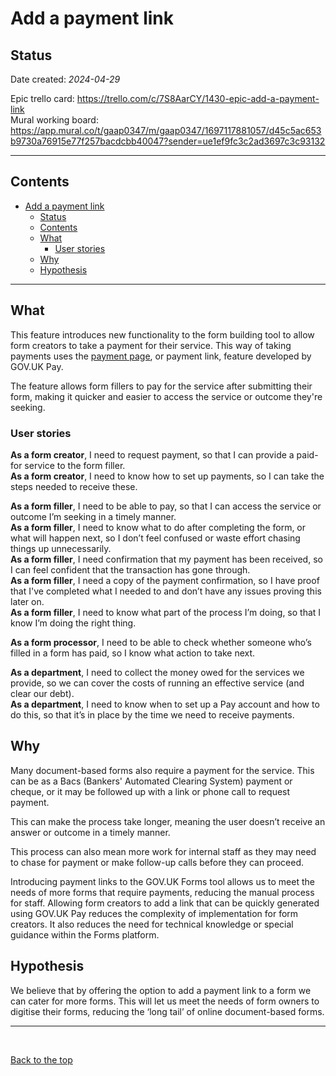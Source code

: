# Add a payment link

## Status

Date created: *2024-04-29* 

Epic trello card: https://trello.com/c/7S8AarCY/1430-epic-add-a-payment-link  
Mural working board: https://app.mural.co/t/gaap0347/m/gaap0347/1697117881057/d45c5ac653b9730a76915e77f257bacdcbb40047?sender=ue1ef9fc3c2ad3697c3c93132  
___

## Contents  

- [Add a payment link](#add-a-payment-link)
  - [Status](#status)
  - [Contents](#contents)
  - [What](#what)
    - [User stories](#user-stories)
  - [Why](#why)
  - [Hypothesis](#hypothesis)
___

## What  

This feature introduces new functionality to the form building tool to allow form creators to take a payment for their service. This way of taking payments uses the [payment page](https://payments.service.gov.uk/govuk-payment-pages/), or payment link, feature developed by GOV.UK Pay. 

The feature allows form fillers to pay for the service after submitting their form, making it quicker and easier to access the service or outcome they're seeking.


### User stories  

**As a form creator**, I need to request payment, so that I can provide a paid-for service to the form filler.  
**As a form creator**, I need to know how to set up payments, so I can take the steps needed to receive these.   

**As a form filler**, I need to be able to pay, so that I can access the service or outcome I’m seeking  in a timely manner.  
**As a form filler**, I need to know what to do after completing the form, or what will happen next, so I don’t feel confused or waste effort chasing things up unnecessarily.  
**As a form filler**, I need confirmation that my payment has been received, so I can feel confident that the transaction has gone through.  
**As a form filler**, I need a copy of the payment confirmation, so I have proof that I've completed what I needed to and don’t have any issues proving this later on.  
**As a form filler**, I need to know what part of the process I’m doing, so that I know I’m doing the right thing.  

**As a form processor**, I need to be able to check whether someone who’s filled in a form has paid, so I know what action to take next.  

**As a department**, I need to collect the money owed for the services we provide, so we can cover the costs of running an effective service (and clear our debt).  
**As a department**, I need to know when to set up a Pay account and how to do this, so that it’s in place by the time we need to receive payments.  


## Why  

Many document-based forms also require a payment for the service. This can be as a Bacs (Bankers' Automated Clearing System) payment or cheque, or it may be followed up with a link or phone call to request payment. 

This can make the process take longer, meaning the user doesn’t receive an answer or outcome in a timely manner. 

This process can also mean more work for internal staff as they may need to chase for payment or make follow-up calls before they can proceed.  

Introducing payment links to the GOV.UK Forms tool allows us to meet the needs of more forms that require payments, reducing the manual process for staff. Allowing form creators to add a link that can be quickly generated using GOV.UK Pay reduces the complexity of implementation for form creators. It also reduces the need for technical knowledge or special guidance within the Forms platform.   

## Hypothesis  

We believe that by offering the option to add a payment link to a form we can cater for more forms. This will let us meet the needs of form owners to digitise their forms, reducing the ‘long tail’ of online document-based forms.  

___

<br> 

[Back to the top](#add-a-payment-link)
